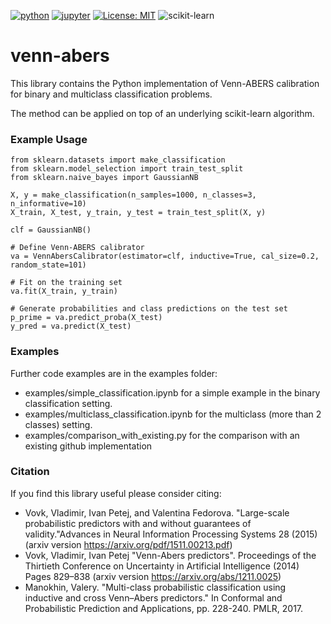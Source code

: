 [![python](https://img.shields.io/badge/Python-3.11-3776AB.svg?style=flat&logo=python&logoColor=white)](https://www.python.org)
[![jupyter](https://img.shields.io/badge/Jupyter-Lab-F37626.svg?style=flat&logo=Jupyter)](https://jupyterlab.readthedocs.io/en/stable)
[![License: MIT](https://img.shields.io/badge/License-MIT-yellow.svg)](https://opensource.org/licenses/MIT)
![scikit-learn](https://img.shields.io/badge/scikit--learn-%23F7931E.svg?style=for-the-badge&logo=scikit-learn&logoColor=white)
# venn-abers
This library contains the Python implementation of Venn-ABERS calibration for binary and multiclass classification problems.

The method can be applied on top of an underlying scikit-learn algorithm.
### Example Usage
```commandline
from sklearn.datasets import make_classification
from sklearn.model_selection import train_test_split
from sklearn.naive_bayes import GaussianNB

X, y = make_classification(n_samples=1000, n_classes=3, n_informative=10)
X_train, X_test, y_train, y_test = train_test_split(X, y)

clf = GaussianNB()

# Define Venn-ABERS calibrator
va = VennAbersCalibrator(estimator=clf, inductive=True, cal_size=0.2, random_state=101)

# Fit on the training set
va.fit(X_train, y_train)

# Generate probabilities and class predictions on the test set
p_prime = va.predict_proba(X_test)
y_pred = va.predict(X_test)
```


### Examples
Further code examples are in the examples folder:

- examples/simple_classification.ipynb for a simple example in the binary classification setting.
- examples/multiclass_classification.ipynb for the multiclass (more than 2 classes) setting.
- examples/comparison_with_existing.py for the comparison with an existing github implementation

### Citation
If you find this library useful please consider citing:

- Vovk, Vladimir, Ivan Petej, and Valentina Fedorova. "Large-scale probabilistic predictors with and without guarantees of validity."Advances in Neural Information Processing Systems 28 (2015)(arxiv version https://arxiv.org/pdf/1511.00213.pdf)
- Vovk, Vladimir, Ivan Petej "Venn-Abers predictors". Proceedings of the Thirtieth Conference on Uncertainty in Artificial Intelligence (2014) Pages 829–838 (arxiv version https://arxiv.org/abs/1211.0025)
- Manokhin, Valery. "Multi-class probabilistic classification using inductive and cross Venn–Abers predictors." In Conformal and Probabilistic  Prediction and Applications, pp. 228-240. PMLR, 2017.
